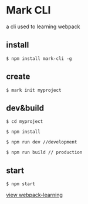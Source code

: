 Mark CLI
=======
a cli used to learning webpack


## install

```
$ npm install mark-cli -g
```

## create 

```
$ mark init myproject
```

## dev&build

```
$ cd myproject

$ npm install

$ npm run dev //development

$ npm run build // production
```

## start

```
$ npm start
```

[view webpack-learning](https://github.com/trtquan/webpack-learning)
